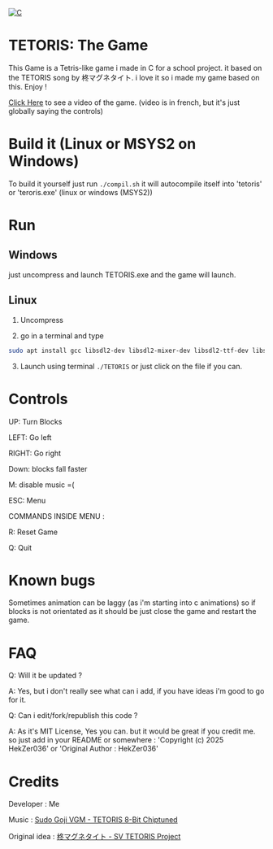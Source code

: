 [![C](https://img.shields.io/badge/C-blue)](https://en.wikipedia.org/wiki/C_(programming_language))

# TETORIS: The Game

This Game is a Tetris-like game i made in C for a school project. it based on the TETORIS song by 柊マグネタイト. i love it so i made my game based on this. Enjoy !

[Click Here](https://www.youtube.com/watch?v=3LIri5EZoY4) to see a video of the game. (video is in french, but it's just globally saying the controls)

# Build it (Linux or MSYS2 on Windows)

To build it yourself just run ``` ./compil.sh ``` it will autocompile itself into 'tetoris' or 'teroris.exe' (linux or windows (MSYS2))

# Run

## Windows 
just uncompress and launch TETORIS.exe and the game will launch.

## Linux

1. Uncompress

2. go in a terminal and type 
```sh
sudo apt install gcc libsdl2-dev libsdl2-mixer-dev libsdl2-ttf-dev libsdl2-image-dev
```

3. Launch using terminal ```./TETORIS``` or just click on the file if you can.

# Controls

UP: Turn Blocks

LEFT: Go left

RIGHT: Go right

Down: blocks fall faster

M: disable music =(

ESC: Menu


COMMANDS INSIDE MENU :

R: Reset Game

Q: Quit

# Known bugs
Sometimes animation can be laggy (as i'm starting into c animations) so if blocks is not orientated as it should be just close the game and restart the game.

# FAQ

Q: Will it be updated ?

A: Yes, but i don't really see what can i add, if you have ideas i'm good to go for it.

Q: Can i edit/fork/republish this code ?

A: As it's MIT License, Yes you can. but it would be great if you credit me. so just add in your README or somewhere : 'Copyright (c) 2025 HekZer036' or 'Original Author : HekZer036'

# Credits

Developer : Me

Music : [Sudo Goji VGM - TETORIS 8-Bit Chiptuned](https://www.youtube.com/watch?v=t5DS7ha_evs)

Original idea : [柊マグネタイト - SV TETORIS Project](https://www.youtube.com/watch?v=Soy4jGPHr3g)
